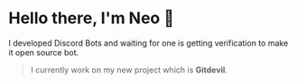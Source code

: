 # Hello there, I'm Neo 🧋
I developed Discord Bots and waiting for one is getting verification to make it open source bot.

> I currently work on my new project which is **Gitdevil**.
